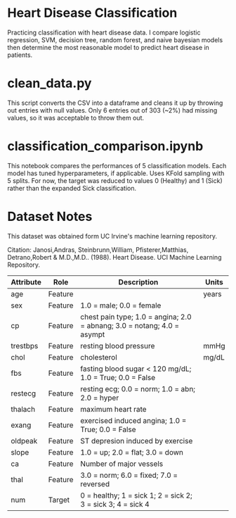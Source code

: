 # Heart Disease Classification
Practicing classification with heart disease data. I compare logistic regression, SVM, decision tree, random forest, and naive bayesian models then determine the most reasonable model to predict heart disease in patients.

# clean_data.py
This script converts the CSV into a dataframe and cleans it up by throwing out entries with null values. Only 6 entries out of 303 (~2%) had missing values, so it was acceptable to throw them out.

# classification_comparison.ipynb
This notebook compares the performances of 5 classification models. Each model has tuned hyperparameters, if applicable. Uses KFold sampling with 5 splits. For now, the target was reduced to values 0 (Healthy) and 1 (Sick) rather than the expanded Sick classification.

# Dataset Notes
This dataset was obtained form UC Irvine's machine learning repository.

Citation:
Janosi,Andras, Steinbrunn,William, Pfisterer,Matthias, Detrano,Robert & M.D.,M.D.. (1988). Heart Disease. UCI Machine Learning Repository.

| Attribute | Role    | Description                                                             | Units |
|-----------|---------|-------------------------------------------------------------------------|-------|
| age       | Feature |                                                                         | years |
| sex       | Feature | 1.0 = male; 0.0 = female                                                |       |
| cp        | Feature | chest pain type; 1.0 = angina; 2.0 = abnang; 3.0 = notang; 4.0 = asympt |       |
| trestbps  | Feature | resting blood pressure                                                  | mmHg  |
| chol      | Feature | cholesterol                                                             | mg/dL |
| fbs       | Feature | fasting blood sugar < 120 mg/dL; 1.0 = True; 0.0 = False                |       |
| restecg   | Feature | resting ecg; 0.0 = norm; 1.0 = abn; 2.0 = hyper                         |       |
| thalach   | Feature | maximum heart rate                                                      |       |
| exang     | Feature | exercised induced angina; 1.0 = True; 0.0 = False                       |       |
| oldpeak   | Feature | ST depresion induced by exercise                                        |       |
| slope     | Feature | 1.0 = up; 2.0 = flat; 3.0 = down                                        |       |
| ca        | Feature | Number of major vessels                                                 |       |
| thal      | Feature | 3.0 = norm; 6.0 = fixed; 7.0 = reversed                                 |       |
| num       | Target  | 0 = healthy; 1 = sick 1; 2 = sick 2; 3 = sick 3; 4 = sick 4             |       |